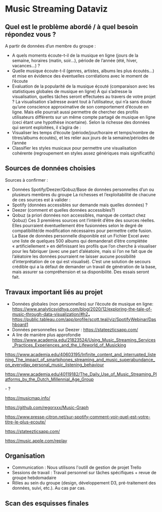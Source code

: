 # Music Streaming Dataviz

## Quel est le problème abordé / à quel besoin répondez vous ? 

A partir de données d’un membre du groupe :
- A quels moments écoute-t-il de la musique en ligne (jours de la semaine, horaires (matin, soir...), période de l’année (été, hiver, vacances…) ?
- Quelle musique écoute-t-il (genres, artistes, albums les plus écoutés…) et mise en évidence des éventuelles corrélations avec le moment de l’écoute
- Evaluation de la popularité de la musique écouté (comparaison avec les statistiques globales de musique en ligne)
À qui s’adresse la visualisation, quelles tâches seront effectuées au travers de votre projet ? 
La visualisation s’adresse avant tout à l’utilisateur, qui n’a sans doute qu’une conscience approximative de son comportement d’écoute en ligne.
Mais elle pourrait aussi permettre de chercher des profils utilisateurs différents sur un même compte partagé de musique en ligne (ceci étant une hypothèse incertaine).
Selon la richesse des données qui seront exploitées, il s’agira de :
- Visualiser les temps d’écoute (période/jour/horaire et temps/nombre de titres/albums écoutés), et les relier aux jours de la semaine/périodes de l’année
- Classifier les styles musicaux pour permettre une visualisation cohérente (regroupement en styles assez génériques mais significatifs)

## Sources de données choisies 

Sources à confirmer :
- Données Spotify/Deezer/Qobuz/Base de données personnelles d’un ou plusieurs membres du groupe
La richesses et l’exploitabilité de chacune de ces sources est à valider :
- Spotify (données accessibles sur demande mais quelles données) ?
- Deezer (comment et quelles données accessibles?)
- Qobuz (a priori données non accessibles, manque de contact chez Qobuz)
Ces 3 premières sources ont l’intérêt d’être des sources réelles. Elles pourraient éventuellement être fusionnées selon le degré de compatibilité/de modification nécessaires pour permettre cette fusion.
La Base de données personnelle disponible est un Fichier Excel avec une liste de quelques 500 albums qui demanderait d’être complétée « artificiellement » en définissant les profils que l’on cherche à visualiser pour les fabriquer (avec une part d’aléatoire, mais si l’on ne fait que de l’aléatoire les données pourraient ne laisser aucune possibilité d’interprétation de ce qui est visualisé). C’est une solution de secours crédible qui a la défaut de demander un travail de génération de la base, mais assurer sa compréhension et sa disponibilité. Des essais seront fait.

## Travaux important liés au projet 

- Données globales (non personnelles) sur l’écoute de musique en ligne:
https://www.analyticsvidhya.com/blog/2020/12/exploring-the-tale-of-music-through-data-visualization/#h2₄ 
https://public.tableau.com/app/profile/scott.teal/viz/SpotifyWebinar/Dashboard1
- Données personnelles sur Deezer :
https://stateezticsapp.com/
- A lire de manière plus approfondie
https://www.academia.edu/21823524/Using_Music_Streaming_Services_Practices_Experiences_and_the_Lifeworld_of_Musicking

https://www.academia.edu/40603195/Infinite_content_and_interrupted_listening_The_impact_of_smartphones_streaming_and_music_superabundance_on_everyday_personal_music_listening_behaviour

https://www.academia.edu/40119182/The_Daily_Use_of_Music_Streaming_Platforms_by_the_Dutch_Millennial_Age_Group

- ?

https://musicmap.info/

https://github.com/regorxxx/Music-Graph

https://www.presse-citron.net/sur-spotify-comment-voir-quel-est-votre-titre-le-plus-ecoute/

https://stateezticsapp.com/

https://music.apple.com/replay

## Organisation 
- Communication : Nous utilisons l'outill de gestion de projet Trello
- Sessions de travail : Travail personnel sur tâches spécifiques + revue de groupe hebdomadaire 
- Rôles au sein du groupe (design, développement D3, pré-traitement des données, suivi, etc.). Au cas par cas. 

## Scan des esquisses finales 


